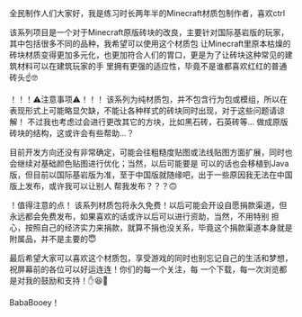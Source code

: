 全民制作人们大家好，我是练习时长两年半的Minecraft材质包制作者，喜欢ctrl

该系列项目是一个对于Minecraft原版砖块的改良，主要针对国际基岩版的玩家，其中包括很多不同的品种，我希望可以使用这个材质包
让Minecraft里原本枯燥的砖块材质变得更加多元化，也更加符合人们的胃口，更是为了让砖块这种常见的建筑材料可以在建筑玩家的手
里拥有更强的适应性，毕竟不是谁都喜欢红红的普通砖头☝️🤓

！！！⚠️注意事项⚠️！！！
该系列为纯材质包，并不包含行为包或模组，所以在表现形式上可能略显欠缺，不能让各种样式的砖块同时出现，对于这些问题请谅解！
不过我也考虑过会进行更改其它的方块，比如黑石砖，石英砖等… 做成原版砖块的结构，这或许会有些帮助…？

目前开发方向还没有非常确定，可能会往粗糙度贴图或法线贴图方面扩展，同时也会继续对基础颜色贴图进行优化；当然，以后可能要是
可以的话也会移植到Java版，但目前以国际基岩版为准，至于中国版就随缘吧，出于一些原因我无法在中国版上发布，或许我可以让别人
帮我发布？？？🙃

！值得注意的点！
该系列材质包将永久免费！以后可能会开设自愿捐款渠道，但永远都会免费发布，如果喜欢的话或许以后可以进行资助，当然，不用特别
担心，按照自己的经济实力来捐款，就算不捐也没关系，毕竟这个捐款渠道本身就是附属品，并不是主要的😇

最后希望大家可以喜欢这个材质包，享受游戏的同时也别忘记自己的生活和梦想，祝屏幕前的各位可以好运连连！你们的每一个关注，每
一个下载，每一次浏览都是对我的鼓励和支持！✋😆🤚



















BabaBooey！
